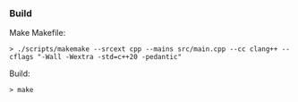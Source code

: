 ### Build

Make Makefile:
```
> ./scripts/makemake --srcext cpp --mains src/main.cpp --cc clang++ --cflags "-Wall -Wextra -std=c++20 -pedantic"
```

Build:
```
> make
```